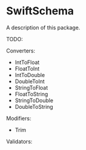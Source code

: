 # SwiftSchema

A description of this package.

TODO:

Converters:
- IntToFloat
- FloatToInt
- IntToDouble
- DoubleToInt
- StringToFloat
- FloatToString
- StringToDouble
- DoubleToString

Modifiers:
- Trim

Validators:
